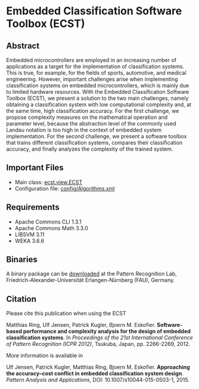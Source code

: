 # Embedded Classification Software Toolbox (ECST)

## Abstract 

Embedded microcontrollers are employed in an increasing number of applications as a target for the implementation of classification systems. This is true, for example, for the fields of sports, automotive, and medical engineering. However, important challenges arise when implementing classification systems on embedded microcontrollers, which is mainly due to limited hardware resources.
With the Embedded Classification Software Toolbox (ECST), we present a solution to the two main challenges, namely obtaining a classification system with low computational complexity and, at the same time, high classification accuracy. For the first challenge, we propose complexity measures on the mathematical operation and parameter level, because the abstraction level of the commonly used Landau notation is too high in the context of embedded system implementation. For the second challenge, we present a software toolbox that trains different classification systems, compares their classification accuracy, and finally analyzes the complexity of the trained system.

## Important Files

* Main class: [ecst.view.ECST](src/ecst/view/ECST.java)
* Configuration file: [config/Algorithms.xml](config/Algorithms.xml)

## Requirements
 
* Apache Commons CLI 1.3.1
* Apache Commons Math 3.3.0
* LIBSVM 3.11
* WEKA 3.6.6

## Binaries

A binary package can be [downloaded](https://www5.cs.fau.de/research/projects/milife/embedded-classification-software-toolbox-ecst/) at the Pattern Recognition Lab, Friedrich-Alexander-Universität Erlangen-Nürnberg (FAU), Germany.

## Citation

Please cite this publication when using the ECST

Matthias Ring, Ulf Jensen, Patrick Kugler, Bjoern M. Eskofier. **Software-based performance and complexity analysis for the design of embedded classification systems**. In *Proceedings of the 21st International Conference of Pattern Recognition (ICPR 2012)*, Tsukuba, Japan, pp. 2266-2269, 2012.
 
More information is available in

Ulf Jensen, Patrick Kugler, Matthias Ring, Bjoern M. Eskofier. **Approaching the accuracy–cost conflict in embedded classification system design**. *Pattern Analysis and Applications*, DOI: 10.1007/s10044-015-0503-1, 2015.
